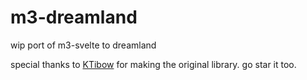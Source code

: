 # m3-dreamland
wip port of m3-svelte to dreamland

special thanks to [KTibow](https://github.com/KTibow) for making the original library. go star it too.
